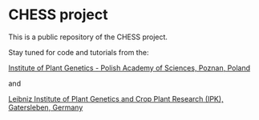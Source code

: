 # CHESS project
This is a public repository of the CHESS project. 

Stay tuned for code and tutorials from the:

<a href="http://www.igr.poznan.pl/en/home-en">Institute of Plant Genetics - Polish Academy of Sciences, Poznan, Poland</a>

and

<a href="https://www.ipk-gatersleben.de/">Leibniz Institute of Plant Genetics and Crop Plant Research (IPK), Gatersleben, Germany</a>
